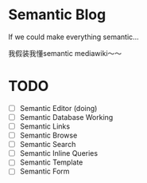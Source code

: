 # Semantic Blog

If we could make everything semantic...

我假装我懂semantic mediawiki～～

# TODO

- [ ] Semantic Editor (doing)
- [ ] Semantic Database Working
- [ ] Semantic Links
- [ ] Semantic Browse
- [ ] Semantic Search
- [ ] Semantic Inline Queries
- [ ] Semantic Template
- [ ] Semantic Form
